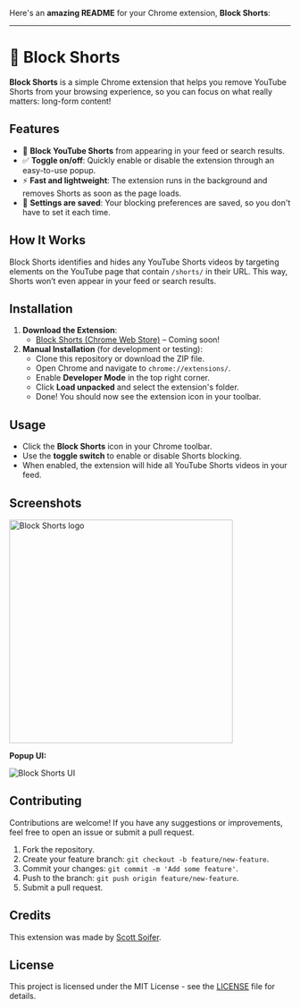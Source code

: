 Here's an **amazing README** for your Chrome extension, **Block Shorts**:

---

# 🚫 Block Shorts

**Block Shorts** is a simple Chrome extension that helps you remove YouTube Shorts from your browsing experience, so you can focus on what really matters: long-form content!

## Features

- 🛑 **Block YouTube Shorts** from appearing in your feed or search results.
- ✅ **Toggle on/off**: Quickly enable or disable the extension through an easy-to-use popup.
- ⚡ **Fast and lightweight**: The extension runs in the background and removes Shorts as soon as the page loads.
- 💾 **Settings are saved**: Your blocking preferences are saved, so you don't have to set it each time.

## How It Works

Block Shorts identifies and hides any YouTube Shorts videos by targeting elements on the YouTube page that contain `/shorts/` in their URL. This way, Shorts won’t even appear in your feed or search results.

## Installation

1. **Download the Extension**:
   - [Block Shorts (Chrome Web Store)](https://chrome.google.com/webstore) – Coming soon!
2. **Manual Installation** (for development or testing):
   - Clone this repository or download the ZIP file.
   - Open Chrome and navigate to `chrome://extensions/`.
   - Enable **Developer Mode** in the top right corner.
   - Click **Load unpacked** and select the extension's folder.
   - Done! You should now see the extension icon in your toolbar.

## Usage

- Click the **Block Shorts** icon in your Chrome toolbar.
- Use the **toggle switch** to enable or disable Shorts blocking.
- When enabled, the extension will hide all YouTube Shorts videos in your feed.

## Screenshots

<img src="https://nerapp-static-files.s3.amazonaws.com/logo-images/logo_wide_v4_dm.png" alt="Block Shorts logo" width="400">

**Popup UI:**

<img src="https://via.placeholder.com/250x150?text=Extension+Popup+UI" alt="Block Shorts UI">

## Contributing

Contributions are welcome! If you have any suggestions or improvements, feel free to open an issue or submit a pull request.

1. Fork the repository.
2. Create your feature branch: `git checkout -b feature/new-feature`.
3. Commit your changes: `git commit -m 'Add some feature'`.
4. Push to the branch: `git push origin feature/new-feature`.
5. Submit a pull request.

## Credits

This extension was made by [Scott Soifer](https://scottsoifer.com).

## License

This project is licensed under the MIT License - see the [LICENSE](LICENSE) file for details.
